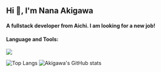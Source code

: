## Hi 👋, I'm Nana Akigawa
#### A fullstack developer from Aichi. I am looking for a new job!

#### Language and Tools:
![](https://skillicons.dev/icons?i=js,typescript,python,html,css,react,nextjs,remix,nodejs,express,prisma,fastapi,mysql,postgresql,docker,firebase,tailwind,postman)

![Top Langs](https://github-readme-stats.vercel.app/api/top-langs?username=akigawa77&show_icons=true&locale=en&layout=compact&theme=graywhite&cache_seconds=30)
![Akigawa's GitHub stats](https://github-readme-stats.vercel.app/api?username=akigawa77&show_icons=true&theme=graywhite)


<!--
**akigawa77/akigawa77** is a ✨ _special_ ✨ repository because its `README.md` (this file) appears on your GitHub profile.

Here are some ideas to get you started:

- 🔭 I’m currently working on ...
- 🌱 I’m currently learning ...
- 👯 I’m looking to collaborate on ...
- 🤔 I’m looking for help with ...
- 💬 Ask me about ...
- 📫 How to reach me: ...
- 😄 Pronouns: ...
- ⚡ Fun fact: ...
-->
